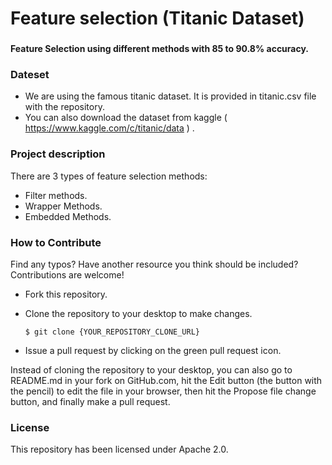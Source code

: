 # Feature selection (Titanic Dataset)
### 
<strong> Feature Selection using different methods with 85 to 90.8% accuracy. </strong>

### Dateset
* We are using the famous titanic dataset. It is provided in titanic.csv file with the repository.
* You can also download the dataset from kaggle ( https://www.kaggle.com/c/titanic/data ) .

### Project description
There are 3 types of feature selection methods:
  * Filter methods.
  * Wrapper Methods.
  * Embedded Methods.

      
### How to Contribute
Find any typos? Have another resource you think should be included? Contributions are welcome!

* Fork this repository.

* Clone the repository to your desktop to make changes.

      $ git clone {YOUR_REPOSITORY_CLONE_URL}

* Issue a pull request by clicking on the green pull request icon.

Instead of cloning the repository to your desktop, you can also go to README.md in your fork on GitHub.com, hit the Edit button (the button with the pencil) to edit the file in your browser, then hit the Propose file change button, and finally make a pull request.

### License
This repository has been licensed under Apache 2.0.
